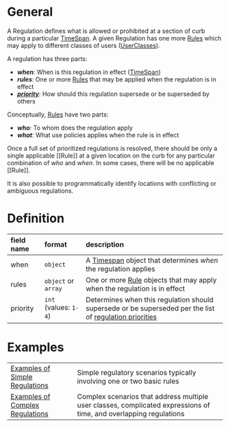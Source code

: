 # General
A Regulation defines what is allowed or prohibited at a section of curb during a particular [TimeSpan](TimeSpan.md). A given Regulation has one more [Rules](Rule.md) which may apply to different classes of users ([UserClasses](UserClass.md)).

A regulation has three parts:

* _**when**:_ When is this regulation in effect ([TimeSpan](TimeSpan.md))
* _**rules**:_ One or more [Rules](Rule.md) that may be applied when the regulation is in effect
* _**[priority](regulation_priorities.md)**:_ How should this regulation supersede or be superseded by others

Conceptually, [Rules](Rule.md) have two parts:

* _**who**:_ To whom does the regulation apply
* _**what**:_ What use policies applies when the rule is in effect

Once a full set of prioritized regulations is resolved, there should be only a single applicable [[Rule]] at a given location on the curb for any particular combination of _who_ and _when_. In some cases, there will be no applicable [[Rule]].

It is also possible to programmatically identify locations with conflicting or ambiguous regulations.

# Definition
| field name | format  | description |
| :--- | :--- | :--- |
| when | `object` | A [Timespan](Timespan.md) object that determines _when_ the regulation applies |
| rules | `object` or `array` | One or more [Rule](Rule.md) objects that may apply when the regulation is in effect |
| priority | `int` (values: `1-4`) | Determines when this regulation should supersede or be superseded per the list of [regulation priorities](regulation_priorities.md) |

# Examples
| | |
| :---- | :---- |
| [Examples of Simple Regulations](examples/simple_examples.md) | Simple regulatory scenarios typically involving one or two basic rules  |
| [Examples of Complex Regulations](examples/complex_examples.md) | Complex scenarios that address multiple user classes, complicated expressions of time, and overlapping regulations |
